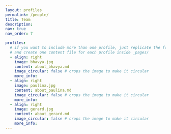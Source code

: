 ```yaml
---
layout: profiles
permalink: /people/
title: Team
description: 
nav: true
nav_order: 7

profiles:
  # if you want to include more than one profile, just replicate the following block
  # and create one content file for each profile inside _pages/
  - align: right
    image: bhavya.jpg
    content: about_bhavya.md
    image_circular: false # crops the image to make it circular
    more_info: 
  - align: right
    image: paulina.jpg
    content: about_paulina.md
    image_circular: false # crops the image to make it circular
    more_info: 
  - align: right
    image: gerard.jpg
    content: about_gerard.md
    image_circular: false # crops the image to make it circular
    more_info: 
---
```

